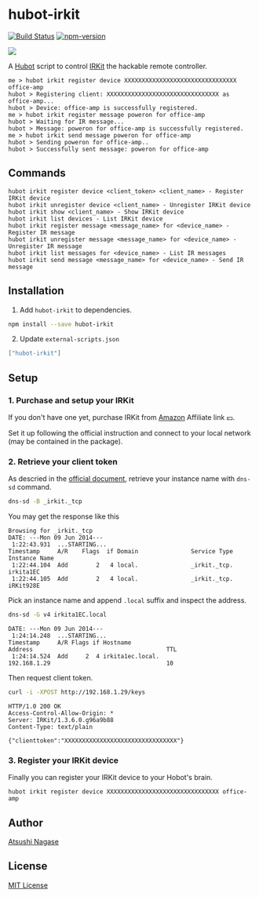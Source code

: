 hubot-irkit
===========

[![Build Status][travis-badge]][travis]
[![npm-version][npm-badge]][npm]

![](http://ja.ngs.io/images/2014-06-09-hubot-irkit/picture.jpg)

A [Hubot] script to control [IRKit] the hackable remote controller.

```
me > hubot irkit register device XXXXXXXXXXXXXXXXXXXXXXXXXXXXXXXX office-amp
hubot > Registering client: XXXXXXXXXXXXXXXXXXXXXXXXXXXXXXXX as office-amp...
hubot > Device: office-amp is successfully registered.
me > hubot irkit register message poweron for office-amp
hubot > Waiting for IR message...
hubot > Message: poweron for office-amp is successfully registered.
me > hubot irkit send message poweron for office-amp
hubot > Sending poweron for office-amp..
hubot > Successfully sent message: poweron for office-amp
```

Commands
--------

```
hubot irkit register device <client_token> <client_name> - Register IRKit device
hubot irkit unregister device <client_name> - Unregister IRKit device
hubot irkit show <client_name> - Show IRKit device
hubot irkit list devices - List IRKit device
hubot irkit register message <message_name> for <device_name> - Register IR message
hubot irkit unregister message <message_name> for <device_name> - Unregister IR message
hubot irkit list messages for <device_name> - List IR messages
hubot irkit send message <message_name> for <device_name> - Send IR message
```

Installation
------------

1. Add `hubot-irkit` to dependencies.

  ```bash
  npm install --save hubot-irkit
  ```

2. Update `external-scripts.json`

  ```json
  ["hubot-irkit"]
  ```

Setup
-----

### 1. Purchase and setup your IRKit

If you don't have one yet, purchase IRKit from [Amazon] Affiliate link :yen:.

Set it up following the official instruction and connect to your local network (may be contained in the package).

### 2. Retrieve your client token

As descried in the [official document], retrieve your instance name with `dns-sd` command.

```bash
dns-sd -B _irkit._tcp
```

You may get the response like this

```
Browsing for _irkit._tcp
DATE: ---Mon 09 Jun 2014---
 1:22:43.931  ...STARTING...
Timestamp     A/R    Flags  if Domain               Service Type         Instance Name
 1:22:44.104  Add        2   4 local.               _irkit._tcp.         irkita1EC
 1:22:44.105  Add        2   4 local.               _irkit._tcp.         iRKit928E
```

Pick an instance name and append `.local` suffix and inspect the address.

```bash
dns-sd -G v4 irkita1EC.local
```

```
DATE: ---Mon 09 Jun 2014---
 1:24:14.248  ...STARTING...
Timestamp     A/R Flags if Hostname                               Address                                      TTL
 1:24:14.524  Add     2  4 irkita1ec.local.                       192.168.1.29                                 10
```

Then request client token.

```bash
curl -i -XPOST http://192.168.1.29/keys
```

```
HTTP/1.0 200 OK
Access-Control-Allow-Origin: *
Server: IRKit/1.3.6.0.g96a9b88
Content-Type: text/plain

{"clienttoken":"XXXXXXXXXXXXXXXXXXXXXXXXXXXXXXXX"}
```

### 3. Register your IRKit device

Finally you can register your IRKit device to your Hobot's brain.

```
hubot irkit register device XXXXXXXXXXXXXXXXXXXXXXXXXXXXXXXX office-amp
```

Author
------

[Atsushi Nagase]

License
-------

[MIT License]


[Hubot]: http://hubot.github.com/
[IRKit]: http://getirkit.com/en/
[Amazon]: http://www.amazon.co.jp/gp/product/B00H91KK26/ref=as_li_ss_tl?ie=UTF8&camp=247&creative=7399&creativeASIN=B00H91KK26&linkCode=as2&tag=atsushnagased-22
[official document]: http://getirkit.com/en/#toc_5
[Hubot]: https://hubot.github.com/
[Atsushi Nagase]: http://ngs.io/
[MIT License]: LICENSE
[travis-badge]: https://travis-ci.org/ngs/hubot-irkit.svg?branch=master
[npm-badge]: http://img.shields.io/npm/v/hubot-irkit.svg
[travis]: https://travis-ci.org/ngs/hubot-irkit
[npm]: https://www.npmjs.org/package/hubot-irkit
